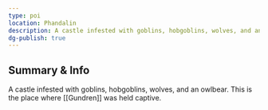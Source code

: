 ```yaml
---
type: poi
location: Phandalin
description: A castle infested with goblins, hobgoblins, wolves, and an owlbear; where [[Grundren]] was held captive.
dg-publish: true
---
```

## Summary & Info
A castle infested with goblins, hobgoblins, wolves, and an owlbear. This is the place where [[Gundren]] was held captive. 